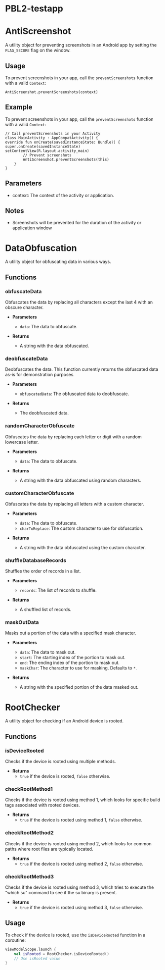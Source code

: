 # PBL2-testapp
# AntiScreenshot

A utility object for preventing screenshots in an Android app by setting the `FLAG_SECURE` flag on the window.

## Usage

To prevent screenshots in your app, call the `preventScreenshots` function with a valid `Context`:

```
AntiScreenshot.preventScreenshots(context)
```

## Example

To prevent screenshots in your app, call the `preventScreenshots` function with a valid `Context`:

```
// Call preventScreenshots in your Activity
class MainActivity : AppCompatActivity() {
override fun onCreate(savedInstanceState: Bundle?) {
super.onCreate(savedInstanceState)
setContentView(R.layout.activity_main)
        // Prevent screenshots
        AntiScreenshot.preventScreenshots(this)
    }
}
```

## Parameters

- context: The context of the activity or application.

## Notes

- Screenshots will be prevented for the duration of the activity or application window

# DataObfuscation

A utility object for obfuscating data in various ways.

## Functions

### obfuscateData

Obfuscates the data by replacing all characters except the last 4 with an obscure character.

- **Parameters**
    - `data`: The data to obfuscate.

- **Returns**
    - A string with the data obfuscated.

### deobfuscateData

Deobfuscates the data. This function currently returns the obfuscated data as-is for demonstration purposes.

- **Parameters**
    - `obfuscatedData`: The obfuscated data to deobfuscate.

- **Returns**
    - The deobfuscated data.

### randomCharacterObfuscate

Obfuscates the data by replacing each letter or digit with a random lowercase letter.

- **Parameters**
    - `data`: The data to obfuscate.

- **Returns**
    - A string with the data obfuscated using random characters.

### customCharacterObfuscate

Obfuscates the data by replacing all letters with a custom character.

- **Parameters**
    - `data`: The data to obfuscate.
    - `charToReplace`: The custom character to use for obfuscation.

- **Returns**
    - A string with the data obfuscated using the custom character.

### shuffleDatabaseRecords

Shuffles the order of records in a list.

- **Parameters**
    - `records`: The list of records to shuffle.

- **Returns**
    - A shuffled list of records.

### maskOutData

Masks out a portion of the data with a specified mask character.

- **Parameters**
    - `data`: The data to mask out.
    - `start`: The starting index of the portion to mask out.
    - `end`: The ending index of the portion to mask out.
    - `maskChar`: The character to use for masking. Defaults to `*`.

- **Returns**
    - A string with the specified portion of the data masked out.

# RootChecker

A utility object for checking if an Android device is rooted.

## Functions

### isDeviceRooted

Checks if the device is rooted using multiple methods.

- **Returns**
    - `true` if the device is rooted, `false` otherwise.

### checkRootMethod1

Checks if the device is rooted using method 1, which looks for specific build tags associated with rooted devices.

- **Returns**
    - `true` if the device is rooted using method 1, `false` otherwise.

### checkRootMethod2

Checks if the device is rooted using method 2, which looks for common paths where root files are typically located.

- **Returns**
    - `true` if the device is rooted using method 2, `false` otherwise.

### checkRootMethod3

Checks if the device is rooted using method 3, which tries to execute the "which su" command to see if the su binary is present.

- **Returns**
    - `true` if the device is rooted using method 3, `false` otherwise.

## Usage

To check if the device is rooted, use the `isDeviceRooted` function in a coroutine:

```kotlin
viewModelScope.launch {
    val isRooted = RootChecker.isDeviceRooted()
    // Use isRooted value
}
